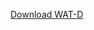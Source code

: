<a href="itms-services://?action=download-manifest&
    url=https://drive.google.com/open?id=1uspsYaL52SksUCSMvPVERPXrjwwiGohV">
    Download WAT-D
</a>
